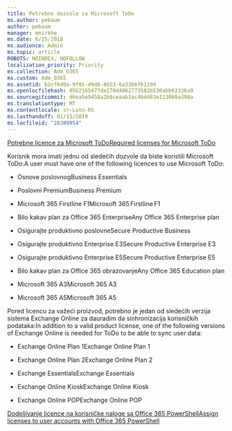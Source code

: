 ```yaml
---
title: Potrebne dozvole za Microsoft ToDo
ms.author: pebaum
author: pebaum
manager: mnirkhe
ms.date: 6/25/2018
ms.audience: Admin
ms.topic: article
ROBOTS: NOINDEX, NOFOLLOW
localization_priority: Priority
ms.collection: Adm_O365
ms.custom: Adm_O365
ms.assetid: b2cf6d0a-9f01-49d8-8653-6a3366f6119d
ms.openlocfilehash: 05b2165477de270d4062773582b530abb63336a9
ms.sourcegitcommit: d6ea5e9458a2b8ceaab3ac4bd483e1130b9a398a
ms.translationtype: MT
ms.contentlocale: sr-Latn-RS
ms.lasthandoff: 01/15/2019
ms.locfileid: "28309954"
---
```

[<span data-ttu-id="52ef3-102">Potrebne licence za Microsoft ToDo</span><span class="sxs-lookup"><span data-stu-id="52ef3-102">Required licenses for Microsoft ToDo</span></span>](https://support.office.com/article/381e9d1b-c500-49b5-973e-890fd86528d7.aspx)
  
<span data-ttu-id="52ef3-103">Korisnik mora imati jednu od sledećih dozvole da biste koristili Microsoft ToDo:</span><span class="sxs-lookup"><span data-stu-id="52ef3-103">A user must have one of the following licences to use Microsoft ToDo:</span></span>
  
- <span data-ttu-id="52ef3-104">Osnove poslovnog</span><span class="sxs-lookup"><span data-stu-id="52ef3-104">Business Essentials</span></span>
    
- <span data-ttu-id="52ef3-105">Poslovni Premium</span><span class="sxs-lookup"><span data-stu-id="52ef3-105">Business Premium</span></span>
    
- <span data-ttu-id="52ef3-106">Microsoft 365 Firstline F1</span><span class="sxs-lookup"><span data-stu-id="52ef3-106">Microsoft 365 Firstline F1</span></span>
    
- <span data-ttu-id="52ef3-107">Bilo kakav plan za Office 365 Enterprise</span><span class="sxs-lookup"><span data-stu-id="52ef3-107">Any Office 365 Enterprise plan</span></span>
    
- <span data-ttu-id="52ef3-108">Osigurajte produktivno poslovne</span><span class="sxs-lookup"><span data-stu-id="52ef3-108">Secure Productive Business</span></span>
    
- <span data-ttu-id="52ef3-109">Osigurajte produktivno Enterprise E3</span><span class="sxs-lookup"><span data-stu-id="52ef3-109">Secure Productive Enterprise E3</span></span>
    
- <span data-ttu-id="52ef3-110">Osigurajte produktivno Enterprise E5</span><span class="sxs-lookup"><span data-stu-id="52ef3-110">Secure Productive Enterprise E5</span></span>
    
- <span data-ttu-id="52ef3-111">Bilo kakav plan za Office 365 obrazovanje</span><span class="sxs-lookup"><span data-stu-id="52ef3-111">Any Office 365 Education plan</span></span>
    
- <span data-ttu-id="52ef3-112">Microsoft 365 A3</span><span class="sxs-lookup"><span data-stu-id="52ef3-112">Microsoft 365 A3</span></span>
    
- <span data-ttu-id="52ef3-113">Microsoft 365 A5</span><span class="sxs-lookup"><span data-stu-id="52ef3-113">Microsoft 365 A5</span></span>
    
<span data-ttu-id="52ef3-114">Pored licencu za važeći proizvod, potrebno je jedan od sledećih verzija sistema Exchange Online za dauradim da sinhronizacija korisničkih podataka:</span><span class="sxs-lookup"><span data-stu-id="52ef3-114">In addition to a valid product license, one of the following versions of Exchange Online is needed for ToDo to be able to sync user data:</span></span> 
  
- <span data-ttu-id="52ef3-115">Exchange Online Plan 1</span><span class="sxs-lookup"><span data-stu-id="52ef3-115">Exchange Online Plan 1</span></span>
    
- <span data-ttu-id="52ef3-116">Exchange Online Plan 2</span><span class="sxs-lookup"><span data-stu-id="52ef3-116">Exchange Online Plan 2</span></span>
    
- <span data-ttu-id="52ef3-117">Exchange Essentials</span><span class="sxs-lookup"><span data-stu-id="52ef3-117">Exchange Essentials</span></span>
    
- <span data-ttu-id="52ef3-118">Exchange Online Kiosk</span><span class="sxs-lookup"><span data-stu-id="52ef3-118">Exchange Online Kiosk</span></span>
    
- <span data-ttu-id="52ef3-119">Exchange Online POP</span><span class="sxs-lookup"><span data-stu-id="52ef3-119">Exchange Online POP</span></span>
    
[<span data-ttu-id="52ef3-120">Dodeljivanje licence na korisničke naloge sa Office 365 PowerShell</span><span class="sxs-lookup"><span data-stu-id="52ef3-120">Assign licenses to user accounts with Office 365 PowerShell</span></span>](https://docs.microsoft.com/en-us/office365/enterprise/powershell/assign-licenses-to-user-accounts-with-office-365-powershell )
  

